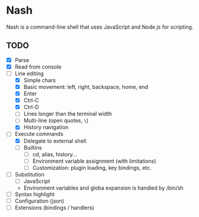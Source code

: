 # Nash
Nash is a command-line shell that uses JavaScript and Node.js for scripting.

## TODO
- [x] Parse
- [x] Read from console
- [ ] Line editing
	- [x] Simple chars
	- [x] Basic movement: left, right, backspace, home, end
	- [x] Enter
	- [x] Ctrl-C
	- [x] Ctrl-D
	- [ ] Lines longer than the terminal width
	- [ ] Multi-line (open quotes, `\`)
	- [x] History navigation
- [ ] Execute commands
	- [x] Delegate to external shell
	- [ ] Builtins
		- [ ] cd, alias, history...
		- [ ] Environment variable assignment (with limitations)
		- [ ] Customization: plugin loading, key bindings, etc.
- [ ] Substitution
	- [ ] JavaScript
	- Environment variables and globa expansion is handled by /bin/sh
- [ ] Syntax highlight
- [ ] Configuration (json)
- [ ] Extensions (bindings / handlers)

